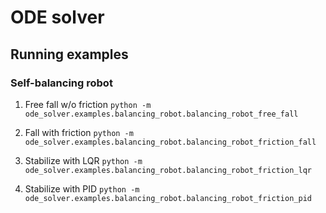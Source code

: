 # ODE solver

## Running examples

### Self-balancing robot

1. Free fall w/o friction
`python -m ode_solver.examples.balancing_robot.balancing_robot_free_fall`

2. Fall with friction
`python -m ode_solver.examples.balancing_robot.balancing_robot_friction_fall`

3. Stabilize with LQR
`python -m ode_solver.examples.balancing_robot.balancing_robot_friction_lqr`

4. Stabilize with PID
`python -m ode_solver.examples.balancing_robot.balancing_robot_friction_pid`